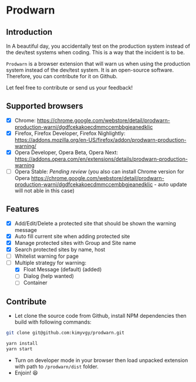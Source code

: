 # Prodwarn

## Introduction

In A beautiful day, you accidentally test on the production system instead of the dev/test systems when coding. This is a way that the incident is to be.

`Prodwarn` is a browser extension that will warn us when using the production system instead of the dev/test system. It is an open-source software. Therefore, you can contribute for it on Github.

Let feel free to contribute or send us your feedback!

## Supported browsers

- [x] Chrome: https://chrome.google.com/webstore/detail/prodwarn-production-warni/dgdfcekakoecdmmccembbgjeanedklic
- [x] Firefox, Firefox Developer, Firefox Nighlightly: https://addons.mozilla.org/en-US/firefox/addon/prodwarn-production-warning/
- [x] Opera Developer, Opera Beta, Opera Next: https://addons.opera.com/en/extensions/details/prodwarn-production-warning
- [ ] Opera Stable: *Pending review*
(you also can install Chrome version for Opera https://chrome.google.com/webstore/detail/prodwarn-production-warni/dgdfcekakoecdmmccembbgjeanedklic - auto update will not able in this case)

## Features

- [x] Add/Edit/Delete a protected site that should be shown the warning message
- [x] Auto fill current site when adding protected site
- [x] Manage protected sites with Group and Site name
- [x] Search protected sites by name, host
- [ ] Whitelist warning for page
- [ ] Multiple strategy for warning:
  - [x] Float Message (default) (added)
  - [ ] Dialog (help wanted)
  - [ ] Container

## Contribute

- Let clone the source code from Github, install NPM dependencies then build with following commands:

```bash
git clone git@github.com:kimyvgy/prodwarn.git

yarn install
yarn start
```

- Turn on developer mode in your browser then load unpacked extension with path to `/prodwarn/dist` folder.
- Enjoin! :laughing:
